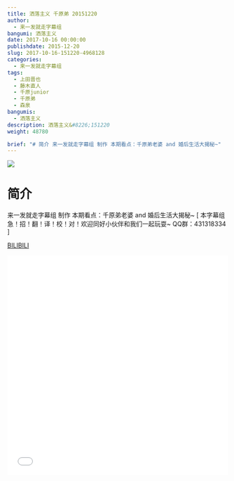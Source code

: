 ```yaml
---
title: 洒落主义 千原弟 20151220
author: 
  - 来一发就走字幕组
bangumi: 洒落主义
date: 2017-10-16 00:00:00
publishdate: 2015-12-20
slug: 2017-10-16-151220-4968128
categories: 
  - 来一发就走字幕组
tags: 
  - 上田晋也
  - 藤木直人
  - 千原junior
  - 千原弟
  - 森泉
bangumis: 
  - 洒落主义
description: 洒落主义&#8226;151220
weight: 48780

brief: "# 简介 来一发就走字幕组 制作 本期看点：千原弟老婆 and 婚后生活大揭秘~"
---
```


![](https://i.imgur.com/U1zjnYY.jpg)

# 简介  
来一发就走字幕组 制作 本期看点：千原弟老婆 and 婚后生活大揭秘~ [ 本字幕组急！招！翻！译！校！对！欢迎同好小伙伴和我们一起玩耍~ QQ群：431318334 ]

  [BILIBILI](https://www.bilibili.com/video/av4968128/)


<div class="vcontainer">  <iframe class='video' src="//www.bilibili.com/blackboard/player.html?aid=4968128" width="100%" height="500" frameborder="0" allowfullscreen="allowfullscreen"></iframe></div>
